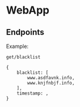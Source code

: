 # WebApp

## Endpoints

Example:

`get/blacklist`

```
{
    blacklist: [
        www.asdfavnk.info,
        www.knjfnbjf.info,
    ],
    timestamp: ,
}
```
